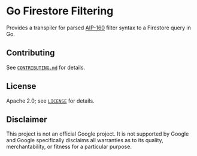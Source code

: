 # Go Firestore Filtering

Provides a transpiler for parsed [AIP-160](https://google.aip.dev/160) filter
syntax to a Firestore query in Go.

## Contributing

See [`CONTRIBUTING.md`](CONTRIBUTING.md) for details.

## License

Apache 2.0; see [`LICENSE`](LICENSE) for details.

## Disclaimer

This project is not an official Google project. It is not supported by
Google and Google specifically disclaims all warranties as to its quality,
merchantability, or fitness for a particular purpose.

